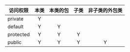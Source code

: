 访问权限 | 本类 | 本类的包 | 子类 | 非子类的外包类 
 -- | :-: | :-: | :-: | :-:
private  |  Y   |      |      |     
default  |  Y   |   Y  |      |     
protected|  Y   |   Y  |   Y  |     
public   |  Y   |   Y  |   Y  |  Y  
